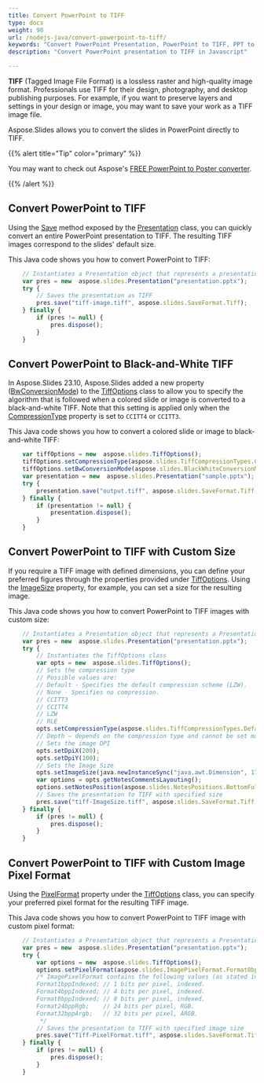 ```yaml
---
title: Convert PowerPoint to TIFF
type: docs
weight: 90
url: /nodejs-java/convert-powerpoint-to-tiff/
keywords: "Convert PowerPoint Presentation, PowerPoint to TIFF, PPT to TIFF, PPTX to TIFF, Java, Aspose.Slides"
description: "Convert PowerPoint presentation to TIFF in Javascript"

---
```


**TIFF** (Tagged Image File Format) is a lossless raster and high-quality image format. Professionals use TIFF for their design, photography, and desktop publishing purposes. For example, if you want to preserve layers and settings in your design or image, you may want to save your work as a TIFF image file. 

Aspose.Slides allows you to convert the slides in PowerPoint directly to TIFF. 

{{% alert title="Tip" color="primary" %}}

You may want to check out Aspose's [FREE PowerPoint to Poster converter](https://products.aspose.app/slides/conversion/convert-ppt-to-poster-online).

{{% /alert %}}

## **Convert PowerPoint to TIFF**

Using the [Save](https://reference.aspose.com/slides/nodejs-java/aspose.slides/presentation/#save-java.lang.String-int-) method exposed by the [Presentation](https://reference.aspose.com/slides/nodejs-java/aspose.slides/presentation/) class, you can quickly convert an entire PowerPoint presentation to TIFF. The resulting TIFF images correspond to the slides' default size.

This Java code shows you how to convert PowerPoint to TIFF:

```javascript
    // Instantiates a Presentation object that represents a presentation file
    var pres = new  aspose.slides.Presentation("presentation.pptx");
    try {
        // Saves the presentation as TIFF
        pres.save("tiff-image.tiff", aspose.slides.SaveFormat.Tiff);
    } finally {
        if (pres != null) {
            pres.dispose();
        }
    }
```

## **Convert PowerPoint to Black-and-White TIFF**

In Aspose.Slides 23.10, Aspose.Slides added a new property ([BwConversionMode](https://reference.aspose.com/slides/nodejs-java/aspose.slides/tiffoptions/#setBwConversionMode-int-)) to the [TiffOptions](https://reference.aspose.com/slides/nodejs-java/aspose.slides/tiffoptions/) class to allow you to specify the algorithm that is followed when a colored slide or image is converted to a black-and-white TIFF. Note that this setting is applied only when the [CompressionType](https://reference.aspose.com/slides/nodejs-java/aspose.slides/tiffoptions/#setCompressionType-int-) property is set to `CCITT4` or `CCITT3`.

This Java code shows you how to convert a colored slide or image to black-and-white TIFF:

```javascript
    var tiffOptions = new  aspose.slides.TiffOptions();
    tiffOptions.setCompressionType(aspose.slides.TiffCompressionTypes.CCITT4);
    tiffOptions.setBwConversionMode(aspose.slides.BlackWhiteConversionMode.Dithering);
    var presentation = new  aspose.slides.Presentation("sample.pptx");
    try {
        presentation.save("output.tiff", aspose.slides.SaveFormat.Tiff, tiffOptions);
    } finally {
        if (presentation != null) {
            presentation.dispose();
        }
    }
```

## **Convert PowerPoint to TIFF with Custom Size**

If you require a TIFF image with defined dimensions, you can define your preferred figures through the properties provided under [TiffOptions](https://reference.aspose.com/slides/nodejs-java/aspose.slides/tiffoptions/). Using the [ImageSize](https://reference.aspose.com/slides/nodejs-java/aspose.slides/tiffoptions/#setImageSize-java.awt.Dimension-) property, for example, you can set a size for the resulting image.

This Java code shows you how to convert PowerPoint to TIFF images with custom size:

```javascript
    // Instantiates a Presentation object that represents a Presentation file
    var pres = new  aspose.slides.Presentation("presentation.pptx");
    try {
        // Instantiates the TiffOptions class
        var opts = new  aspose.slides.TiffOptions();
        // Sets the compression type
        // Possible values are:
        // Default - Specifies the default compression scheme (LZW).
        // None - Specifies no compression.
        // CCITT3
        // CCITT4
        // LZW
        // RLE
        opts.setCompressionType(aspose.slides.TiffCompressionTypes.Default);
        // Depth – depends on the compression type and cannot be set manually.
        // Sets the image DPI
        opts.setDpiX(200);
        opts.setDpiY(100);
        // Sets the Image Size
        opts.setImageSize(java.newInstanceSync("java.awt.Dimension", 1728, 1078));
        var options = opts.getNotesCommentsLayouting();
        options.setNotesPosition(aspose.slides.NotesPositions.BottomFull);
        // Saves the presentation to TIFF with specified size
        pres.save("tiff-ImageSize.tiff", aspose.slides.SaveFormat.Tiff, opts);
    } finally {
        if (pres != null) {
            pres.dispose();
        }
    }
```


## **Convert PowerPoint to TIFF with Custom Image Pixel Format**

Using the [PixelFormat](https://reference.aspose.com/slides/nodejs-java/aspose.slides/tiffoptions/#setPixelFormat-int-) property under the [TiffOptions](https://reference.aspose.com/slides/nodejs-java/aspose.slides/tiffoptions/) class, you can specify your preferred pixel format for the resulting TIFF image.

This Java code shows you how to convert PowerPoint to TIFF image with custom pixel format:

```javascript
    // Instantiates a Presentation object that represents a Presentation file
    var pres = new  aspose.slides.Presentation("presentation.pptx");
    try {
        var options = new  aspose.slides.TiffOptions();
        options.setPixelFormat(aspose.slides.ImagePixelFormat.Format8bppIndexed);
        /* ImagePixelFormat contains the following values (as stated in the documentation):
        Format1bppIndexed; // 1 bits per pixel, indexed.
        Format4bppIndexed; // 4 bits per pixel, indexed.
        Format8bppIndexed; // 8 bits per pixel, indexed.
        Format24bppRgb;    // 24 bits per pixel, RGB.
        Format32bppArgb;   // 32 bits per pixel, ARGB.
         */
        // Saves the presentation to TIFF with specified image size
        pres.save("Tiff-PixelFormat.tiff", aspose.slides.SaveFormat.Tiff, options);
    } finally {
        if (pres != null) {
            pres.dispose();
        }
    }
```

